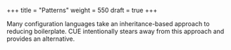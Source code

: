 +++
title = "Patterns"
weight = 550
draft = true
+++

Many configuration languages take an inheritance-based approach to reducing
boilerplate.
CUE intentionally stears away from this approach and provides
an alternative.

